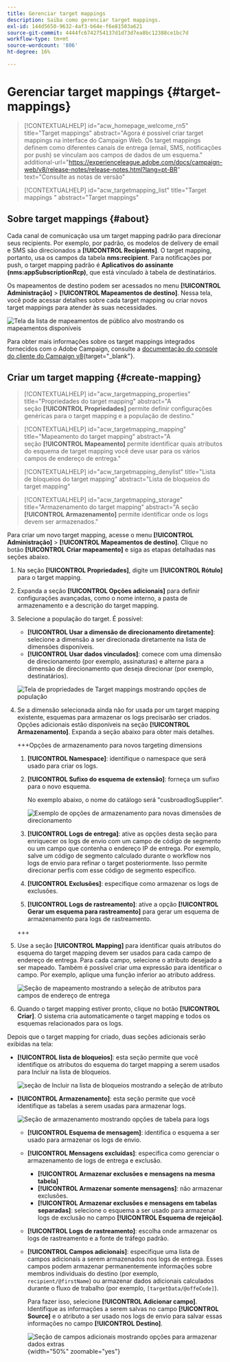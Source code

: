 ```yaml
---
title: Gerenciar target mappings
description: Saiba como gerenciar target mappings.
exl-id: 144d5650-9632-4af3-b64e-f6e81503a621
source-git-commit: 4444fc6742754137d1d73d7ea8bc12388ce1bc7d
workflow-type: tm+mt
source-wordcount: '806'
ht-degree: 16%

---
```


# Gerenciar target mappings {#target-mappings}

>[!CONTEXTUALHELP]
>id="acw_homepage_welcome_rn5"
>title="Target mappings"
>abstract="Agora é possível criar target mappings na interface do Campaign Web. Os target mappings definem como diferentes canais de entrega (email, SMS, notificações por push) se vinculam aos campos de dados de um esquema."
>additional-url="https://experienceleague.adobe.com/docs/campaign-web/v8/release-notes/release-notes.html?lang=pt-BR" text="Consulte as notas de versão"

>[!CONTEXTUALHELP]
>id="acw_targetmapping_list"
>title="Target mappings "
>abstract="Target mappings"

## Sobre target mappings {#about}

Cada canal de comunicação usa um target mapping padrão para direcionar seus recipients. Por exemplo, por padrão, os modelos de delivery de email e SMS são direcionados a **[!UICONTROL Recipients]**. O target mapping, portanto, usa os campos da tabela **nms:recipient**. Para notificações por push, o target mapping padrão é **Aplicativos do assinante (nms:appSubscriptionRcp)**, que está vinculado à tabela de destinatários.

Os mapeamentos de destino podem ser acessados no menu **[!UICONTROL Administração]** > **[!UICONTROL Mapeamentos de destino]**. Nessa tela, você pode acessar detalhes sobre cada target mapping ou criar novos target mappings para atender às suas necessidades.

![Tela da lista de mapeamentos de público alvo mostrando os mapeamentos disponíveis](assets/target-mappings-list.png)

Para obter mais informações sobre os target mappings integrados fornecidos com o Adobe Campaign, consulte a [documentação do console do cliente do Campaign v8](https://experienceleague.adobe.com/docs/campaign/campaign-v8/audience/add-profiles/target-mappings.html?lang=pt-BR){target="_blank"}.

## Criar um target mapping {#create-mapping}

>[!CONTEXTUALHELP]
>id="acw_targetmapping_properties"
>title="Propriedades do target mapping"
>abstract="A seção **[!UICONTROL Propriedades]** permite definir configurações genéricas para o target mapping e a população de destino."

>[!CONTEXTUALHELP]
>id="acw_targetmapping_mapping"
>title="Mapeamento do target mapping"
>abstract="A seção **[!UICONTROL Mapeamento]** permite identificar quais atributos do esquema de target mapping você deve usar para os vários campos de endereço de entrega."

>[!CONTEXTUALHELP]
>id="acw_targetmapping_denylist"
>title="Lista de bloqueios do target mapping"
>abstract="Lista de bloqueios do target mapping"

>[!CONTEXTUALHELP]
>id="acw_targetmapping_storage"
>title="Armazenamento do target mapping"
>abstract="A seção **[!UICONTROL Armazenamento]** permite identificar onde os logs devem ser armazenados."

Para criar um novo target mapping, acesse o menu **[!UICONTROL Administração]** > **[!UICONTROL Mapeamentos de destino]**. Clique no botão **[!UICONTROL Criar mapeamento]** e siga as etapas detalhadas nas seções abaixo.

1. Na seção **[!UICONTROL Propriedades]**, digite um **[!UICONTROL Rótulo]** para o target mapping.

1. Expanda a seção **[!UICONTROL Opções adicionais]** para definir configurações avançadas, como o nome interno, a pasta de armazenamento e a descrição do target mapping.

1. Selecione a população do target. É possível:

   * **[!UICONTROL Usar a dimensão de direcionamento diretamente]**: selecione a dimensão a ser direcionada diretamente na lista de dimensões disponíveis.
   * **[!UICONTROL Usar dados vinculados]**: comece com uma dimensão de direcionamento (por exemplo, assinaturas) e alterne para a dimensão de direcionamento que deseja direcionar (por exemplo, destinatários).

   ![Tela de propriedades de Target mappings mostrando opções de população](assets/target-mappings-properties.png)

1. Se a dimensão selecionada ainda não for usada por um target mapping existente, esquemas para armazenar os logs precisarão ser criados. Opções adicionais estão disponíveis na seção **[!UICONTROL Armazenamento]**. Expanda a seção abaixo para obter mais detalhes.

   +++Opções de armazenamento para novos targeting dimensions

   1. **[!UICONTROL Namespace]**: identifique o namespace que será usado para criar os logs.
   1. **[!UICONTROL Sufixo do esquema de extensão]**: forneça um sufixo para o novo esquema.

      No exemplo abaixo, o nome do catálogo será &quot;cusbroadlogSupplier&quot;.

      ![Exemplo de opções de armazenamento para novas dimensões de direcionamento](assets/target-mappings-new.png)

   1. **[!UICONTROL Logs de entrega]**: ative as opções desta seção para enriquecer os logs de envio com um campo de código de segmento ou um campo que contenha o endereço IP de entrega. Por exemplo, salve um código de segmento calculado durante o workflow nos logs de envio para refinar o target posteriormente. Isso permite direcionar perfis com esse código de segmento específico.

   1. **[!UICONTROL Exclusões]**: especifique como armazenar os logs de exclusões.

   1. **[!UICONTROL Logs de rastreamento]**: ative a opção **[!UICONTROL Gerar um esquema para rastreamento]** para gerar um esquema de armazenamento para logs de rastreamento.

   +++

1. Use a seção **[!UICONTROL Mapping]** para identificar quais atributos do esquema do target mapping devem ser usados para cada campo de endereço de entrega. Para cada campo, selecione o atributo desejado a ser mapeado. Também é possível criar uma expressão para identificar o campo. Por exemplo, aplique uma função inferior ao atributo address.

   ![Seção de mapeamento mostrando a seleção de atributos para campos de endereço de entrega](assets/target-mappings-mapping.png)

1. Quando o target mapping estiver pronto, clique no botão **[!UICONTROL Criar]**. O sistema cria automaticamente o target mapping e todos os esquemas relacionados para os logs.

Depois que o target mapping for criado, duas seções adicionais serão exibidas na tela:

* **[!UICONTROL lista de bloqueios]**: esta seção permite que você identifique os atributos do esquema do target mapping a serem usados para Incluir na lista de bloqueios.

  ![seção de Incluir na lista de bloqueios mostrando a seleção de atributo](assets/target-mappings-denylisting.png)

* **[!UICONTROL Armazenamento]**: esta seção permite que você identifique as tabelas a serem usadas para armazenar logs.

  ![Seção de armazenamento mostrando opções de tabela para logs](assets/target-mappings-storage.png)

   * **[!UICONTROL Esquema de mensagem]**: identifica o esquema a ser usado para armazenar os logs de envio.
   * **[!UICONTROL Mensagens excluídas]**: especifica como gerenciar o armazenamento de logs de entrega e exclusão.

      * **[!UICONTROL Armazenar exclusões e mensagens na mesma tabela]**
      * **[!UICONTROL Armazenar somente mensagens]**: não armazenar exclusões.
      * **[!UICONTROL Armazenar exclusões e mensagens em tabelas separadas]**: selecione o esquema a ser usado para armazenar logs de exclusão no campo **[!UICONTROL Esquema de rejeição]**.

   * **[!UICONTROL Logs de rastreamento]**: escolha onde armazenar os logs de rastreamento e a fonte de tráfego padrão.
   * **[!UICONTROL Campos adicionais]**: especifique uma lista de campos adicionais a serem armazenados nos logs de entrega. Esses campos podem armazenar permanentemente informações sobre membros individuais do destino (por exemplo, `recipient/@firstName`) ou armazenar dados adicionais calculados durante o fluxo de trabalho (por exemplo, `[targetData/@offeCode]`).

     Para fazer isso, selecione **[!UICONTROL Adicionar campo]**. Identifique as informações a serem salvas no campo **[!UICONTROL Source]** e o atributo a ser usado nos logs de envio para salvar essas informações no campo **[!UICONTROL Destino]**.

     ![Seção de campos adicionais mostrando opções para armazenar dados extras](assets/target-mappings-additional.png){width="50%" zoomable="yes"}
